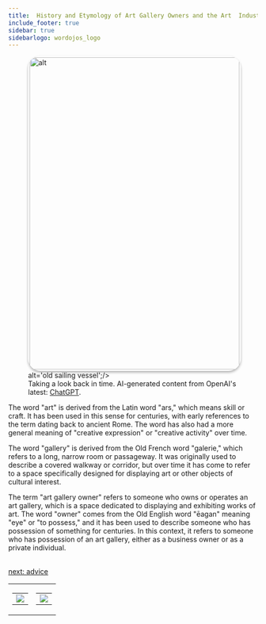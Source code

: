```yaml
---
title:  History and Etymology of Art Gallery Owners and the Art  Industry
include_footer: true
sidebar: true
sidebarlogo: wordojos_logo
---
```

<figure>
    <img src='/uploads/history.jpg' style="width: 100%;height: 630px;padding: 3px; box-shadow: 0 3px 5px rgba(0,0,0,.3);border-radius: 25px;overflow: hidden;border: none;" align="middle"; alt='alt';/> alt='old sailing vessel';/>
    <figcaption>Taking a look back in time.  AI-generated content from OpenAI's latest: <a href="https://openai.com/blog/chatgpt/" >ChatGPT</a>.</figcaption>
</figure>
<p>
The word "art" is derived from the Latin word "ars," which means skill or craft. It has been used in this sense for centuries, with early references to the term dating back to ancient Rome. The word has also had a more general meaning of "creative expression" or "creative activity" over time.

The word "gallery" is derived from the Old French word "galerie," which refers to a long, narrow room or passageway. It was originally used to describe a covered walkway or corridor, but over time it has come to refer to a space specifically designed for displaying art or other objects of cultural interest.

The term "art gallery owner" refers to someone who owns or operates an art gallery, which is a space dedicated to displaying and exhibiting works of art. The word "owner" comes from the Old English word "ēagan" meaning "eye" or "to possess," and it has been used to describe someone who has possession of something for centuries. In this context, it refers to someone who has possession of an art gallery, either as a business owner or as a private individual.

<br>
<a href="https://workdojos.com/artgalleries/advice">next: advice</a>
<br>
</p>
<table border="0" cellpadding="0" cellspacing="0" width="600" id="templateColumns">
    <tr>
        <td align="center" valign="top" width="50%" class="templateColumnContainer">
            <table border="0" cellpadding="10" cellspacing="0" height="100%" width="100px">
                <tr>
                    <td class="leftColumnContent">
                      <a href="https://artgalleries.workdojos.com">
                        <img src="/uploads/d.svg" class="columnImage" />
                    </td>
                </tr>
            </table>
        </td>
        <td align="center" valign="top" width="50%" class="templateColumnContainer">
            <table border="0" cellpadding="10" cellspacing="0" height="100%" width="100px">
                <tr>
                    <td class="rightColumnContent">
                      <a href="https://bartenders.workdojos.com">
                        <img src="/uploads/randomdojo.svg" class="columnImage" />
                    </td>
            </table>
        </td>
    </tr>
</table>